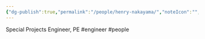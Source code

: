 ```yaml
---
{"dg-publish":true,"permalink":"/people/henry-nakayama/","noteIcon":"","created":"2025-01-03T12:37:32.276-06:00"}
---
```


Special Projects Engineer, PE
#engineer
#people